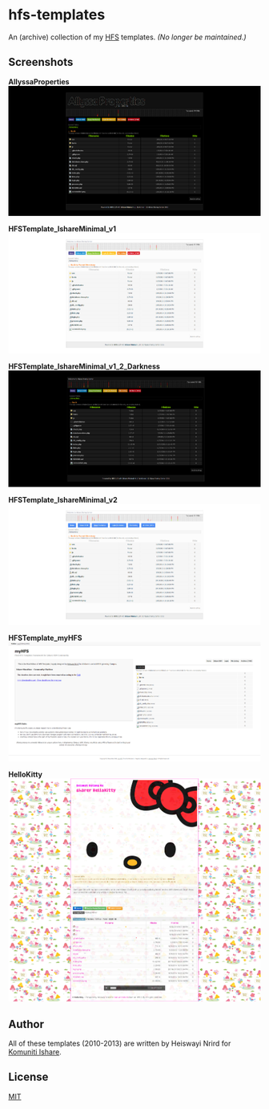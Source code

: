 # hfs-templates

An (archive) collection of my [HFS](http://www.rejetto.com/hfs/) templates. _(No longer be maintained.)_

## Screenshots

**AllyssaProperties**
![AllyssaProperties](AllyssaProperties.png)

**HFSTemplate_IshareMinimal_v1**
![HFSTemplate_IshareMinimal_v1](HFSTemplate_IshareMinimal_v1.png)

**HFSTemplate_IshareMinimal_v1_2_Darkness**
![HFSTemplate_IshareMinimal_v1_2_Darkness](HFSTemplate_IshareMinimal_v1_2_Darkness.png)

**HFSTemplate_IshareMinimal_v2**
![HFSTemplate_IshareMinimal_v2](HFSTemplate_IshareMinimal_v2.png)

**HFSTemplate_myHFS**
![HFSTemplate_myHFS.png](HFSTemplate_myHFS.png)

**HelloKitty**
![HelloKitty](HelloKitty/HelloKitty.png)

## Author

All of these templates (2010-2013) are written by Heiswayi Nrird for [Komuniti Ishare](https://www.facebook.com/groups/komuniti.ishare/).

## License

[MIT](LICENSE.md)
